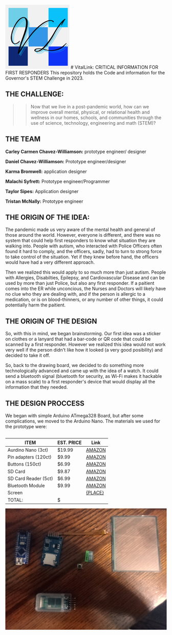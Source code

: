 <img src="./pictures/VL.png" alt="LOGO" width="200"/>
# VitalLink: CRITICAL INFORMATION FOR FIRST RESPONDERS
This repository holds the Code and information for the Governor's STEM Challenge in 2023.

## THE CHALLENGE:
>> Now that we live in a post-pandemic world, how can we improve overall mental, physical, or relational health and wellness in our homes, schools, and communities through the use of science, technology, engineering and math (STEM)?

## THE TEAM
**Carley Carmen Chavez-Williamson:** prototype engineer/ designer

**Daniel Chavez-Williamson:** Prototype engineer/designer

**Karma Bromwell:** application designer

**Malachi Syfrett:** Prototype engineer/Programmer

**Taylor Sipes:** Application designer

**Tristan McNally:** Prototype engineer

## THE ORIGIN OF THE IDEA:
The pandemic made us very aware of the mental health and general of those around the world. However, everyone is different, and there was no system that could help first responders to know what situation they are walking into. People with autism, who interacted with Police Officers often found it hard to comply, and the officers, sadly, had to turn to strong force to take control of the situation. Yet if they knew before hand, the officers would have had a very different approach.

Then we realized this would apply to so much more than just autism. People with Allergies, Disabilties, Epilepsy, and Cardiovascular Disease and can be used by more than just Police, but also any first responder. If a paitient comes into the ER while unconcious, the Nurses and Doctors will likely have no clue who they are dealing with, and if the person is allergic to a medication, or is on blood-thinners, or any number of other things, it could potentially harm the paitient.

## THE ORIGIN OF THE DESIGN
So, with this in mind, we began brainstorming. Our first idea was a sticker on clothes or a lanyard that had a bar-code or QR code that could be scanned by a first responder. However we realized this idea would not work very well if the person didn't like how it looked (a very good posibility) and decided to take it off.

So, back to the drawing board, we decided to do something more technologically advanced and came up with the idea of a watch. It could send a bluetooth signal (bluetooth for security, as Wi-Fi makes it hackable on a mass scale) to a first responder's device that would display all the information that they needed.

## THE DESIGN PROCCESS
We began with simple Arduino ATmega328 Board, but after some complications, we moved to the Arduino Nano. The materials we used for the prototype were:

<table>
</table>

| ITEM | EST. PRICE | Link |
|------|------------|------|
| Aurdino Nano (3ct) | $19.99 | [AMAZON][1] | 
| Pin adapters (120ct) | $9.99 | [AMAZON][2] |
| Buttons (150ct) | $6.99 | [AMAZON][3] |
| SD Card | $9.87 | [AMAZON][4] |
| SD Card Reader (5ct)| $6.99 | [AMAZON][5] |
| Bluetooth Module | $9.99 | [AMAZON][6] |
| Screen | | [{PLACE}][7] |
| TOTAL: | $ |

![PARTS](./pictures/12-21-23.jpg)










[1]: https://www.amazon.com/LAFVIN-Board-ATmega328P-Micro-Controller-Arduino/dp/B07G99NNXL/ref=sr_1_2_sspa?keywords=nano+arduino&qid=1703178922&sr=8-2-spons&sp_csd=d2lkZ2V0TmFtZT1zcF9hdGY&psc=1

[2]: https://www.amazon.com/Elegoo-EL-CP-004-Multicolored-Breadboard-arduino/dp/B01EV70C78/ref=pd_bxgy_img_sccl_1/139-7626352-6596345?pd_rd_w=XUVed&content-id=amzn1.sym.7746dde5-5539-43d2-b75f-28935d70f100&pf_rd_p=7746dde5-5539-43d2-b75f-28935d70f100&pf_rd_r=RVH5JCW14DHTQ0FQBXV5&pd_rd_wg=Y8lHF&pd_rd_r=c09821bd-5907-4b85-8b2b-9487bfbfe712&pd_rd_i=B01EV70C78&th=1

[3]: https://www.amazon.com/dp/B09R47N37H/?coliid=I7GZG04WEFU60&colid=36A6QZKXD89C5&ref_=list_c_wl_lv_ov_lig_dp_it&th=1

[4]: https://www.amazon.com/dp/B07R8GVGN9/ref=twister_B0BSYDVHBC?_encoding=UTF8&th=1

[5]: https://www.amazon.com/dp/B07BJ2P6X6/?coliid=I17IYYXTB1CBL1&colid=36A6QZKXD89C5&psc=1&ref_=list_c_wl_lv_ov_lig_dp_it

[6]: https://www.amazon.com/dp/B01G9KSAF6/?coliid=I18RKL3LRP9NM4&colid=36A6QZKXD89C5&psc=1&ref_=list_c_wl_lv_ov_lig_dp_it

[7]: https://amazon.com/link/to/screen
